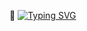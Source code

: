 👋
[![Typing SVG](https://readme-typing-svg.demolab.com?font=Fira+Code&pause=1000&random=false&width=435&lines=Hello+World+!+I'm+Gabriel+Nathan+and+i+very+happy+to+see+here)](https://git.io/typing-svg)
